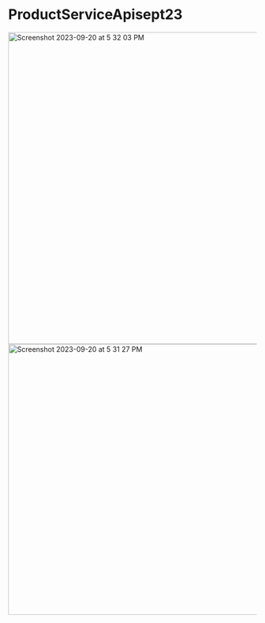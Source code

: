# ProductServiceApisept23

<img width="631" alt="Screenshot 2023-09-20 at 5 32 03 PM" src="https://github.com/Amitoshverm/ProductServiceApisept23/assets/92478894/75b005cf-acdb-4a71-a009-9fe6f0a281c2">
<img width="548" alt="Screenshot 2023-09-20 at 5 31 27 PM" src="https://github.com/Amitoshverm/ProductServiceApisept23/assets/92478894/fcf08f04-4d2f-49bd-b0dd-2c2f0407bf00">
